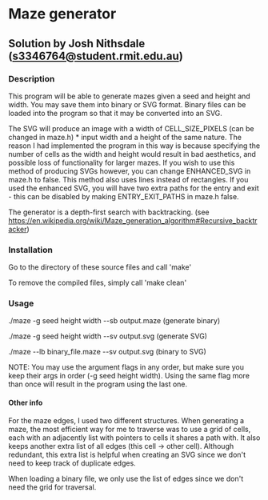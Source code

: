 Maze generator
==============

Solution by Josh Nithsdale (s3346764@student.rmit.edu.au)
---------------------------------------------------------


### Description
This program will be able to generate mazes given a seed and height and width.
You may save them into binary or SVG format. Binary files can be loaded into
the program so that it may be converted into an SVG.

The SVG will produce an image with a width of CELL_SIZE_PIXELS (can be changed
in maze.h) * input width and a height of the same nature.
The reason I had implemented the program in this way is because specifying the
number of cells as the width and height would result in bad aesthetics, and
possible loss of functionality for larger mazes.
If you wish to use this method of producing SVGs however, you can change 
ENHANCED_SVG in maze.h to false. This method also uses lines instead of
rectangles.
If you used the enhanced SVG, you will have two extra paths for the entry and
exit - this can be disabled by making ENTRY_EXIT_PATHS in maze.h false.

The generator is a depth-first search with backtracking. (see 
https://en.wikipedia.org/wiki/Maze_generation_algorithm#Recursive_backtracker)



### Installation
Go to the directory of these source files and call
    'make'

To remove the compiled files, simply call
    'make clean'



### Usage
./maze -g seed height width --sb output.maze   (generate binary)

./maze -g seed height width --sv output.svg    (generate SVG)

./maze --lb binary_file.maze --sv output.svg   (binary to SVG)


NOTE:
You may use the argument flags in any order, but make sure you keep their args 
in order (-g seed height width). Using the same flag more than once will result
in the program using the last one.



#### Other info
For the maze edges, I used two different structures.
When generating a maze, the most efficient way for me to traverse was to use
a grid of cells, each with an adjacently list with pointers to cells it shares a
path with. It also keeps another extra list of all edges 
(this cell -> other cell).
Although redundant, this extra list is helpful when creating an SVG since we
don't need to keep track of duplicate edges.

When loading a binary file, we only use the list of edges since we don't need 
the grid for traversal.